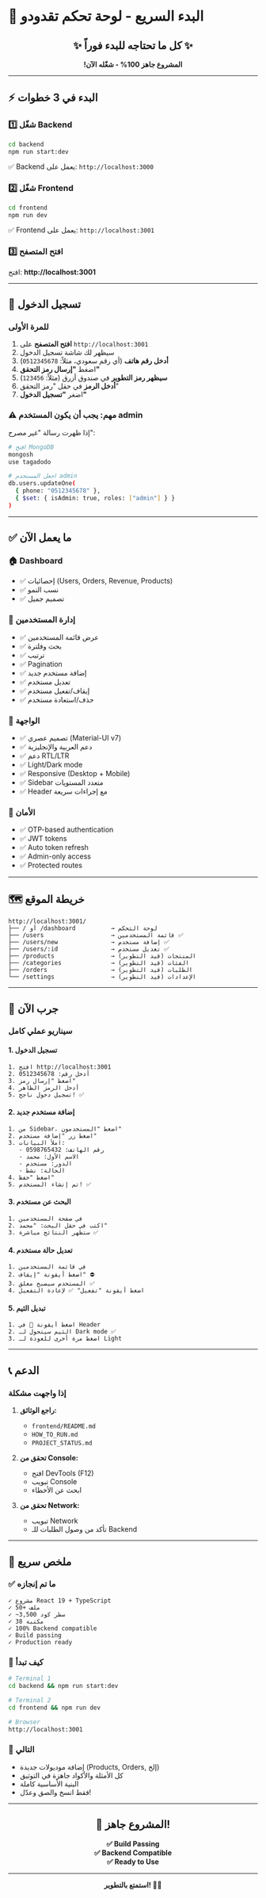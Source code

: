 # 🚀 البدء السريع - لوحة تحكم تقدودو

<div align="center" dir="rtl">

## ✨ كل ما تحتاجه للبدء فوراً ✨

**المشروع جاهز 100% - شغّله الآن!**

</div>

---

## ⚡ البدء في 3 خطوات

### 1️⃣ شغّل Backend
```bash
cd backend
npm run start:dev
```
✅ Backend يعمل على: `http://localhost:3000`

### 2️⃣ شغّل Frontend
```bash
cd frontend
npm run dev
```
✅ Frontend يعمل على: `http://localhost:3001`

### 3️⃣ افتح المتصفح
افتح: **http://localhost:3001**

---

## 🔐 تسجيل الدخول

### للمرة الأولى

1. **افتح المتصفح** على `http://localhost:3001`
2. سيظهر لك شاشة تسجيل الدخول
3. **أدخل رقم هاتف** (أي رقم سعودي، مثلاً: `0512345678`)
4. اضغط **"إرسال رمز التحقق"**
5. **سيظهر رمز التطوير** في صندوق أزرق (مثلاً: `123456`)
6. **أدخل الرمز** في حقل "رمز التحقق"
7. اضغر **"تسجيل الدخول"**

### ⚠️ مهم: يجب أن يكون المستخدم admin

إذا ظهرت رسالة "غير مصرح":
```bash
# افتح MongoDB
mongosh
use tagadodo

# اجعل المستخدم admin
db.users.updateOne(
  { phone: "0512345678" },
  { $set: { isAdmin: true, roles: ["admin"] } }
)
```

---

## ✅ ما يعمل الآن

### 🏠 Dashboard
- ✅ إحصائيات (Users, Orders, Revenue, Products)
- ✅ نسب النمو
- ✅ تصميم جميل

### 👥 إدارة المستخدمين
- ✅ عرض قائمة المستخدمين
- ✅ بحث وفلترة
- ✅ ترتيب
- ✅ Pagination
- ✅ إضافة مستخدم جديد
- ✅ تعديل مستخدم
- ✅ إيقاف/تفعيل مستخدم
- ✅ حذف/استعادة مستخدم

### 🎨 الواجهة
- ✅ تصميم عصري (Material-UI v7)
- ✅ دعم العربية والإنجليزية
- ✅ دعم RTL/LTR
- ✅ Light/Dark mode
- ✅ Responsive (Desktop + Mobile)
- ✅ Sidebar متعدد المستويات
- ✅ Header مع إجراءات سريعة

### 🔐 الأمان
- ✅ OTP-based authentication
- ✅ JWT tokens
- ✅ Auto token refresh
- ✅ Admin-only access
- ✅ Protected routes

---

## 🗺️ خريطة الموقع

```
http://localhost:3001/
├── / أو /dashboard          → لوحة التحكم
├── /users                   → قائمة المستخدمين ✅
├── /users/new               → إضافة مستخدم ✅
├── /users/:id               → تعديل مستخدم ✅
├── /products                → المنتجات (قيد التطوير)
├── /categories              → الفئات (قيد التطوير)
├── /orders                  → الطلبات (قيد التطوير)
└── /settings                → الإعدادات (قيد التطوير)
```

---

## 🎯 جرب الآن

### سيناريو عملي كامل

#### 1. تسجيل الدخول
```
1. افتح http://localhost:3001
2. أدخل رقم: 0512345678
3. اضغط "إرسال رمز"
4. أدخل الرمز الظاهر
5. تسجيل دخول ناجح! ✅
```

#### 2. إضافة مستخدم جديد
```
1. من Sidebar، اضغط "المستخدمون"
2. اضغط زر "إضافة مستخدم"
3. املأ البيانات:
   - رقم الهاتف: 0598765432
   - الاسم الأول: محمد
   - الدور: مستخدم
   - الحالة: نشط
4. اضغط "حفظ"
5. تم إنشاء المستخدم! ✅
```

#### 3. البحث عن مستخدم
```
1. في صفحة المستخدمين
2. اكتب في حقل البحث: "محمد"
3. ستظهر النتائج مباشرة ✅
```

#### 4. تعديل حالة مستخدم
```
1. في قائمة المستخدمين
2. اضغط أيقونة "إيقاف" ⛔
3. المستخدم سيصبح معلق ✅
4. اضغط أيقونة "تفعيل" ✅ لإعادة التفعيل
```

#### 5. تبديل الثيم
```
1. اضغط أيقونة 🌙 في Header
2. الثيم سيتحول لـ Dark mode ✅
3. اضغط مرة أخرى للعودة لـ Light
```

---

## 📞 الدعم

### إذا واجهت مشكلة

1. **راجع الوثائق:**
   - `frontend/README.md`
   - `HOW_TO_RUN.md`
   - `PROJECT_STATUS.md`

2. **تحقق من Console:**
   - افتح DevTools (F12)
   - تبويب Console
   - ابحث عن الأخطاء

3. **تحقق من Network:**
   - تبويب Network
   - تأكد من وصول الطلبات للـ Backend

---

## 🎊 ملخص سريع

### ✅ ما تم إنجازه
```
✓ مشروع React 19 + TypeScript
✓ 50+ ملف
✓ ~3,500 سطر كود
✓ 38 مكتبة
✓ 100% Backend compatible
✓ Build passing
✓ Production ready
```

### 🚀 كيف تبدأ
```bash
# Terminal 1
cd backend && npm run start:dev

# Terminal 2  
cd frontend && npm run dev

# Browser
http://localhost:3001
```

### 🎯 التالي
- إضافة موديولات جديدة (Products, Orders, إلخ)
- كل الأمثلة والأكواد جاهزة في التوثيق
- البنية الأساسية كاملة
- فقط انسخ والصق وعدّل!

---

<div align="center">

## 🌟 المشروع جاهز!

**✅ Build Passing**  
**✅ Backend Compatible**  
**✅ Ready to Use**

---

**استمتع بالتطوير! 🚀✨**

</div>

